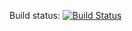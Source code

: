 Build status: [![Build Status](https://travis-ci.org/antonio-pierro/js_travis.svg?branch=master)](https://travis-ci.org/antonio-pierro/js_travis)